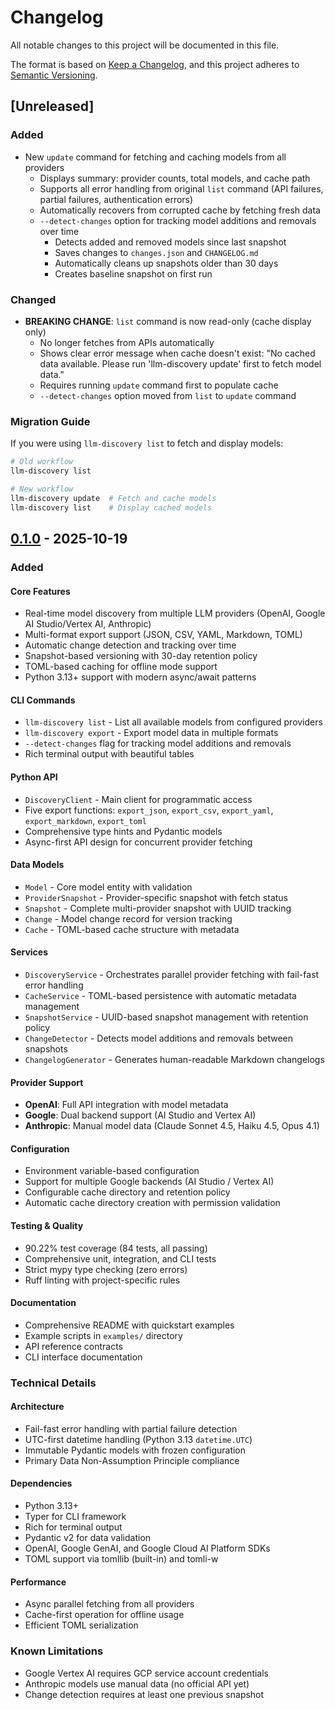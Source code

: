 # Changelog

All notable changes to this project will be documented in this file.

The format is based on [Keep a Changelog](https://keepachangelog.com/en/1.0.0/),
and this project adheres to [Semantic Versioning](https://semver.org/spec/v2.0.0.html).

## [Unreleased]

### Added
- New `update` command for fetching and caching models from all providers
  - Displays summary: provider counts, total models, and cache path
  - Supports all error handling from original `list` command (API failures, partial failures, authentication errors)
  - Automatically recovers from corrupted cache by fetching fresh data
  - `--detect-changes` option for tracking model additions and removals over time
    - Detects added and removed models since last snapshot
    - Saves changes to `changes.json` and `CHANGELOG.md`
    - Automatically cleans up snapshots older than 30 days
    - Creates baseline snapshot on first run

### Changed
- **BREAKING CHANGE**: `list` command is now read-only (cache display only)
  - No longer fetches from APIs automatically
  - Shows clear error message when cache doesn't exist: "No cached data available. Please run 'llm-discovery update' first to fetch model data."
  - Requires running `update` command first to populate cache
  - `--detect-changes` option moved from `list` to `update` command

### Migration Guide
If you were using `llm-discovery list` to fetch and display models:
```bash
# Old workflow
llm-discovery list

# New workflow
llm-discovery update  # Fetch and cache models
llm-discovery list    # Display cached models
```

## [0.1.0] - 2025-10-19

### Added

#### Core Features
- Real-time model discovery from multiple LLM providers (OpenAI, Google AI Studio/Vertex AI, Anthropic)
- Multi-format export support (JSON, CSV, YAML, Markdown, TOML)
- Automatic change detection and tracking over time
- Snapshot-based versioning with 30-day retention policy
- TOML-based caching for offline mode support
- Python 3.13+ support with modern async/await patterns

#### CLI Commands
- `llm-discovery list` - List all available models from configured providers
- `llm-discovery export` - Export model data in multiple formats
- `--detect-changes` flag for tracking model additions and removals
- Rich terminal output with beautiful tables

#### Python API
- `DiscoveryClient` - Main client for programmatic access
- Five export functions: `export_json`, `export_csv`, `export_yaml`, `export_markdown`, `export_toml`
- Comprehensive type hints and Pydantic models
- Async-first API design for concurrent provider fetching

#### Data Models
- `Model` - Core model entity with validation
- `ProviderSnapshot` - Provider-specific snapshot with fetch status
- `Snapshot` - Complete multi-provider snapshot with UUID tracking
- `Change` - Model change record for version tracking
- `Cache` - TOML-based cache structure with metadata

#### Services
- `DiscoveryService` - Orchestrates parallel provider fetching with fail-fast error handling
- `CacheService` - TOML-based persistence with automatic metadata management
- `SnapshotService` - UUID-based snapshot management with retention policy
- `ChangeDetector` - Detects model additions and removals between snapshots
- `ChangelogGenerator` - Generates human-readable Markdown changelogs

#### Provider Support
- **OpenAI**: Full API integration with model metadata
- **Google**: Dual backend support (AI Studio and Vertex AI)
- **Anthropic**: Manual model data (Claude Sonnet 4.5, Haiku 4.5, Opus 4.1)

#### Configuration
- Environment variable-based configuration
- Support for multiple Google backends (AI Studio / Vertex AI)
- Configurable cache directory and retention policy
- Automatic cache directory creation with permission validation

#### Testing & Quality
- 90.22% test coverage (84 tests, all passing)
- Comprehensive unit, integration, and CLI tests
- Strict mypy type checking (zero errors)
- Ruff linting with project-specific rules

#### Documentation
- Comprehensive README with quickstart examples
- Example scripts in `examples/` directory
- API reference contracts
- CLI interface documentation

### Technical Details

#### Architecture
- Fail-fast error handling with partial failure detection
- UTC-first datetime handling (Python 3.13 `datetime.UTC`)
- Immutable Pydantic models with frozen configuration
- Primary Data Non-Assumption Principle compliance

#### Dependencies
- Python 3.13+
- Typer for CLI framework
- Rich for terminal output
- Pydantic v2 for data validation
- OpenAI, Google GenAI, and Google Cloud AI Platform SDKs
- TOML support via tomllib (built-in) and tomli-w

#### Performance
- Async parallel fetching from all providers
- Cache-first operation for offline usage
- Efficient TOML serialization

### Known Limitations

- Google Vertex AI requires GCP service account credentials
- Anthropic models use manual data (no official API yet)
- Change detection requires at least one previous snapshot

[0.1.0]: https://github.com/drillan/llm-discovery/releases/tag/v0.1.0
